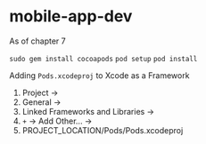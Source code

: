 # mobile-app-dev
As of chapter 7

`sudo gem install cocoapods`
`pod setup`
`pod install`

Adding `Pods.xcodeproj` to Xcode as a Framework
1. Project -> 
2. General ->
3. Linked Frameworks and Libraries ->
4. `+` -> Add Other... -> 
5. PROJECT_LOCATION/Pods/Pods.xcodeproj
